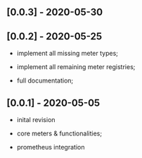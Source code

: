 ## [0.0.3] - 2020-05-30



## [0.0.2] - 2020-05-25

* implement all missing meter types;

* implement all remaining meter registries;

* full documentation;


## [0.0.1] - 2020-05-05

* inital revision

* core meters & functionalities;

* prometheus integration

